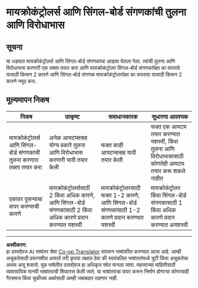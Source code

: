 <!--
CO_OP_TRANSLATOR_METADATA:
{
  "original_hash": "750bd75866471141f857240219084767",
  "translation_date": "2025-08-27T13:22:47+00:00",
  "source_file": "1-getting-started/lessons/2-deeper-dive/assignment.md",
  "language_code": "mr"
}
-->
# मायक्रोकंट्रोलर्स आणि सिंगल-बोर्ड संगणकांची तुलना आणि विरोधाभास

## सूचना

या धड्यात मायक्रोकंट्रोलर्स आणि सिंगल-बोर्ड संगणकांचा आढावा घेतला गेला. त्यांची तुलना आणि विरोधाभास करणारी एक तक्ता तयार करा आणि मायक्रोकंट्रोलर सिंगल-बोर्ड संगणकांपेक्षा का वापरावे यासाठी किमान 2 कारणे आणि सिंगल-बोर्ड संगणक मायक्रोकंट्रोलरपेक्षा का वापरावा यासाठी किमान 2 कारणे नमूद करा.

## मूल्यमापन निकष

| निकष | उत्कृष्ट | समाधानकारक | सुधारणा आवश्यक |
| ----- | -------- | ----------- | --------------- |
| मायक्रोकंट्रोलर्स आणि सिंगल-बोर्ड संगणकांची तुलना करणारा तक्ता तयार करा | अनेक आयटम्ससह योग्य प्रकारे तुलना आणि विरोधाभास करणारी यादी तयार केली | फक्त काही आयटम्ससह यादी तयार केली | फक्त एक आयटम तयार करण्यात यशस्वी, किंवा तुलना आणि विरोधाभासासाठी कोणतेही आयटम तयार करू शकले नाहीत |
| एकावर दुसऱ्याचा वापर करण्याची कारणे | मायक्रोकंट्रोलर्ससाठी 2 किंवा अधिक कारणे, आणि सिंगल-बोर्ड संगणकांसाठी 2 किंवा अधिक कारणे प्रदान करण्यात यशस्वी | मायक्रोकंट्रोलरसाठी फक्त 1-2 कारणे, आणि सिंगल-बोर्ड संगणकांसाठी 1-2 कारणे प्रदान करण्यात यशस्वी | मायक्रोकंट्रोलर किंवा सिंगल-बोर्ड संगणकासाठी 1 किंवा अधिक कारणे प्रदान करण्यात अयशस्वी |

---

**अस्वीकरण**:  
हा दस्तऐवज AI भाषांतर सेवा [Co-op Translator](https://github.com/Azure/co-op-translator) वापरून भाषांतरित करण्यात आला आहे. आम्ही अचूकतेसाठी प्रयत्नशील असलो तरी कृपया लक्षात ठेवा की स्वयंचलित भाषांतरांमध्ये त्रुटी किंवा अचूकतेचा अभाव असू शकतो. मूळ भाषेतील दस्तऐवज हा अधिकृत स्रोत मानला जावा. महत्त्वाच्या माहितीसाठी व्यावसायिक मानवी भाषांतराची शिफारस केली जाते. या भाषांतराचा वापर करून निर्माण होणाऱ्या कोणत्याही गैरसमज किंवा चुकीच्या अर्थासाठी आम्ही जबाबदार राहणार नाही.